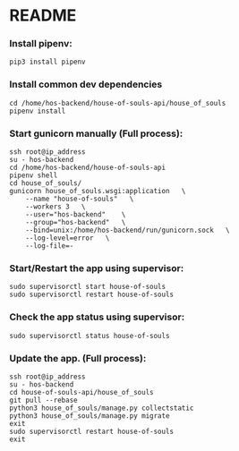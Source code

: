 # README #


### Install pipenv:

```
pip3 install pipenv
```

### Install common dev dependencies

```
cd /home/hos-backend/house-of-souls-api/house_of_souls
pipenv install
```

### Start gunicorn manually (Full process):
```
ssh root@ip_address
su - hos-backend
cd /home/hos-backend/house-of-souls-api
pipenv shell
cd house_of_souls/
gunicorn house_of_souls.wsgi:application   \
    --name "house-of-souls"   \
    --workers 3   \
    --user="hos-backend"    \
    --group="hos-backend"   \
    --bind=unix:/home/hos-backend/run/gunicorn.sock   \
    --log-level=error   \
    --log-file=-
```

### Start/Restart the app using supervisor:
```
sudo supervisorctl start house-of-souls
sudo supervisorctl restart house-of-souls
```

### Check the app status using supervisor:
```
sudo supervisorctl status house-of-souls
```

### Update the app. (Full process):
```
ssh root@ip_address
su - hos-backend
cd house-of-souls-api/house_of_souls
git pull --rebase
python3 house_of_souls/manage.py collectstatic
python3 house_of_souls/manage.py migrate
exit
sudo supervisorctl restart house-of-souls
exit
```
